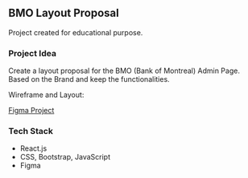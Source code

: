 ## BMO Layout Proposal

Project created for educational purpose.


### Project Idea

Create a layout proposal for the BMO (Bank of Montreal) Admin Page. Based on the Brand and keep the functionalities.


Wireframe and Layout:

[Figma Project](https://www.figma.com/file/6N6v7rpViWuh4gsONZ12f2/BMO-Proposal-layout-Idea-Wireframe?node-id=0%3A1)


### Tech Stack

- React.js
- CSS, Bootstrap, JavaScript
- Figma

